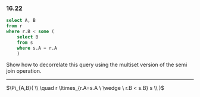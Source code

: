 ### 16.22

```SQL
select A, B
from r
where r.B < some (
    select B
    from s
    where s.A = r.A
    )
```

Show how to decorrelate this query using the multiset version of the semi join
operation.

---

$\Pi_{A,B}( \\
\quad 
r \ltimes_{r.A=s.A \ \wedge \ r.B < s.B} s
\\ )$